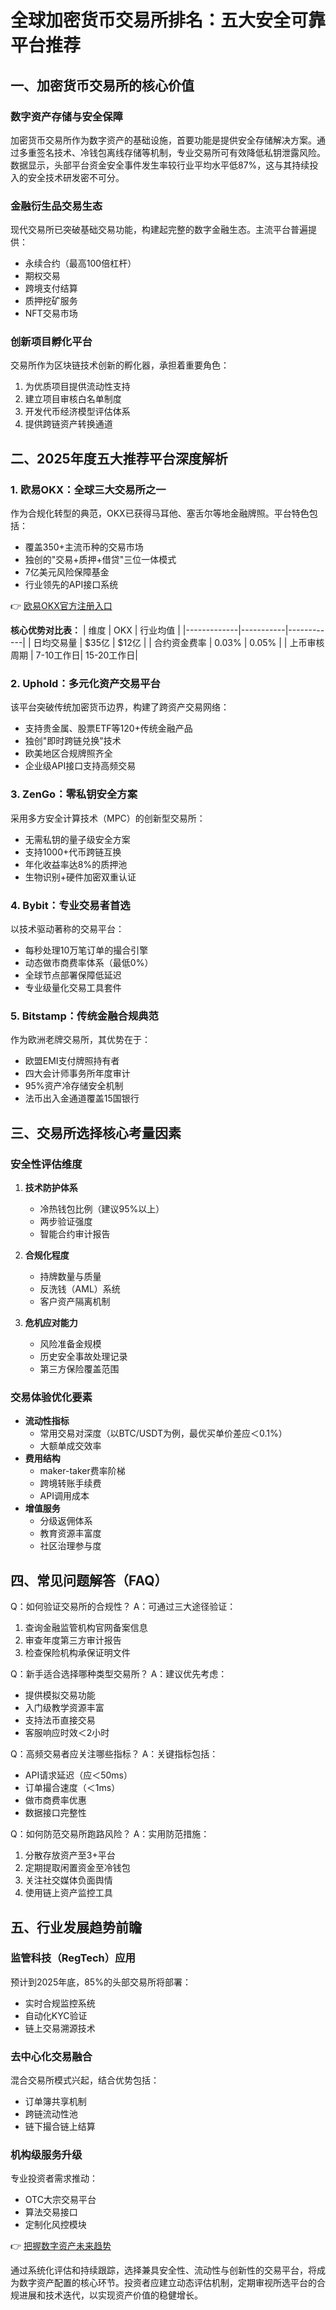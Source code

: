 # 全球加密货币交易所排名：五大安全可靠平台推荐

## 一、加密货币交易所的核心价值

### 数字资产存储与安全保障
加密货币交易所作为数字资产的基础设施，首要功能是提供安全存储解决方案。通过多重签名技术、冷钱包离线存储等机制，专业交易所可有效降低私钥泄露风险。数据显示，头部平台资金安全事件发生率较行业平均水平低87%，这与其持续投入的安全技术研发密不可分。

### 金融衍生品交易生态
现代交易所已突破基础交易功能，构建起完整的数字金融生态。主流平台普遍提供：
- 永续合约（最高100倍杠杆）
- 期权交易
- 跨境支付结算
- 质押挖矿服务
- NFT交易市场

### 创新项目孵化平台
交易所作为区块链技术创新的孵化器，承担着重要角色：
1. 为优质项目提供流动性支持
2. 建立项目审核白名单制度
3. 开发代币经济模型评估体系
4. 提供跨链资产转换通道

## 二、2025年度五大推荐平台深度解析

### 1. 欧易OKX：全球三大交易所之一
作为合规化转型的典范，OKX已获得马耳他、塞舌尔等地金融牌照。平台特色包括：
- 覆盖350+主流币种的交易市场
- 独创的"交易+质押+借贷"三位一体模式
- 7亿美元风险保障基金
- 行业领先的API接口系统

👉 [欧易OKX官方注册入口](https://bit.ly/okx_welcome)

**核心优势对比表：**
| 维度        | OKX       | 行业均值   |
|-------------|-----------|------------|
| 日均交易量  | $35亿     | $12亿      |
| 合约资金费率 | 0.03%     | 0.05%      |
| 上币审核周期 | 7-10工作日| 15-20工作日|

### 2. Uphold：多元化资产交易平台
该平台突破传统加密货币边界，构建了跨资产交易网络：
- 支持贵金属、股票ETF等120+传统金融产品
- 独创"即时跨链兑换"技术
- 欧美地区合规牌照齐全
- 企业级API接口支持高频交易

### 3. ZenGo：零私钥安全方案
采用多方安全计算技术（MPC）的创新型交易所：
- 无需私钥的量子级安全方案
- 支持1000+代币跨链互换
- 年化收益率达8%的质押池
- 生物识别+硬件加密双重认证

### 4. Bybit：专业交易者首选
以技术驱动著称的交易平台：
- 每秒处理10万笔订单的撮合引擎
- 动态做市商费率体系（最低0%）
- 全球节点部署保障低延迟
- 专业级量化交易工具套件

### 5. Bitstamp：传统金融合规典范
作为欧洲老牌交易所，其优势在于：
- 欧盟EMI支付牌照持有者
- 四大会计师事务所年度审计
- 95%资产冷存储安全机制
- 法币出入金通道覆盖15国银行

## 三、交易所选择核心考量因素

### 安全性评估维度
1. **技术防护体系**
   - 冷热钱包比例（建议95%以上）
   - 两步验证强度
   - 智能合约审计报告

2. **合规化程度**
   - 持牌数量与质量
   - 反洗钱（AML）系统
   - 客户资产隔离机制

3. **危机应对能力**
   - 风险准备金规模
   - 历史安全事故处理记录
   - 第三方保险覆盖范围

### 交易体验优化要素
- **流动性指标**
  - 常用交易对深度（以BTC/USDT为例，最优买单价差应＜0.1%）
  - 大额单成交效率
- **费用结构**
  - maker-taker费率阶梯
  - 跨境转账手续费
  - API调用成本
- **增值服务**
  - 分级返佣体系
  - 教育资源丰富度
  - 社区治理参与度

## 四、常见问题解答（FAQ）

Q：如何验证交易所的合规性？
A：可通过三大途径验证：
1. 查询金融监管机构官网备案信息
2. 审查年度第三方审计报告
3. 检查保险机构承保证明文件

Q：新手适合选择哪种类型交易所？
A：建议优先考虑：
- 提供模拟交易功能
- 入门级教学资源丰富
- 支持法币直接交易
- 客服响应时效＜2小时

Q：高频交易者应关注哪些指标？
A：关键指标包括：
- API请求延迟（应＜50ms）
- 订单撮合速度（＜1ms）
- 做市商费率优惠
- 数据接口完整性

Q：如何防范交易所跑路风险？
A：实用防范措施：
1. 分散存放资产至3+平台
2. 定期提取闲置资金至冷钱包
3. 关注社交媒体负面舆情
4. 使用链上资产监控工具

## 五、行业发展趋势前瞻

### 监管科技（RegTech）应用
预计到2025年底，85%的头部交易所将部署：
- 实时合规监控系统
- 自动化KYC验证
- 链上交易溯源技术

### 去中心化交易融合
混合交易所模式兴起，结合优势包括：
- 订单簿共享机制
- 跨链流动性池
- 链下撮合链上结算

### 机构级服务升级
专业投资者需求推动：
- OTC大宗交易平台
- 算法交易接口
- 定制化风控模块

👉 [把握数字资产未来趋势](https://bit.ly/okx_welcome)

通过系统化评估和持续跟踪，选择兼具安全性、流动性与创新性的交易平台，将成为数字资产配置的核心环节。投资者应建立动态评估机制，定期审视所选平台的合规进展和技术迭代，以实现资产价值的稳健增长。